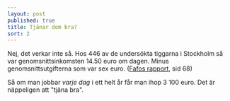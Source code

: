 ```yaml
---
layout: post
published: true
title: Tjänar dom bra?
sort: 2
---
```







Nej, det verkar inte så. Hos 446 av de undersökta tiggarna i Stockholm så var genomsnittsinkomsten 14.50 euro om dagen. Minus genomsnittsutgifterna som var sex euro. ([Fafos rapport](http://www.fafo.no/images/pub/2015/954-innmat-trykk.pdf "Fafo - When poverty meets affluence"), sid 68)

Så om man jobbar _varje dag_ i ett helt år får man ihop 3 100 euro. Det är näppeligen att "tjäna bra".
